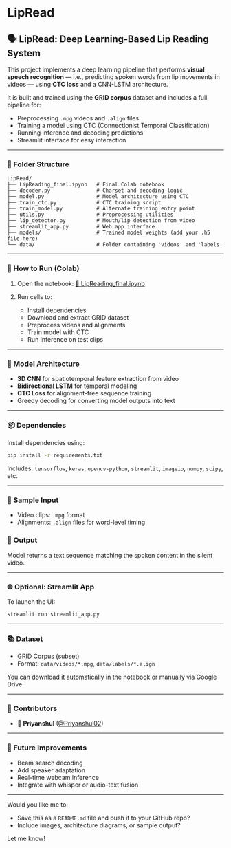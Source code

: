 # LipRead
## 🗣️ LipRead: Deep Learning-Based Lip Reading System

This project implements a deep learning pipeline that performs **visual speech recognition** — i.e., predicting spoken words from lip movements in videos — using **CTC loss** and a CNN-LSTM architecture.

It is built and trained using the **GRID corpus** dataset and includes a full pipeline for:

* Preprocessing `.mpg` videos and `.align` files
* Training a model using CTC (Connectionist Temporal Classification)
* Running inference and decoding predictions
* Streamlit interface for easy interaction

---

### 📁 Folder Structure

```
LipRead/
├── LipReading_final.ipynb   # Final Colab notebook
├── decoder.py               # Charset and decoding logic
├── model.py                 # Model architecture using CTC
├── train_ctc.py             # CTC training script
├── train_model.py           # Alternate training entry point
├── utils.py                 # Preprocessing utilities
├── lip_detector.py          # Mouth/lip detection from video
├── streamlit_app.py         # Web app interface
├── models/                  # Trained model weights (add your .h5 file here)
└── data/                    # Folder containing 'videos' and 'labels'
```

---

### 🚀 How to Run (Colab)

1. Open the notebook: [📓 LipReading\_final.ipynb](LipReading_final.ipynb)
2. Run cells to:

   * Install dependencies
   * Download and extract GRID dataset
   * Preprocess videos and alignments
   * Train model with CTC
   * Run inference on test clips

---

### 🧠 Model Architecture

* **3D CNN** for spatiotemporal feature extraction from video
* **Bidirectional LSTM** for temporal modeling
* **CTC Loss** for alignment-free sequence training
* Greedy decoding for converting model outputs into text

---

### 📦 Dependencies

Install dependencies using:

```bash
pip install -r requirements.txt
```

Includes:
`tensorflow`, `keras`, `opencv-python`, `streamlit`, `imageio`, `numpy`, `scipy`, etc.

---

### 🎥 Sample Input

* Video clips: `.mpg` format
* Alignments: `.align` files for word-level timing

### 🧪 Output

Model returns a text sequence matching the spoken content in the silent video.

---

### 🌐 Optional: Streamlit App

To launch the UI:

```bash
streamlit run streamlit_app.py
```

---

### 📚 Dataset

* GRID Corpus (subset)
* Format: `data/videos/*.mpg`, `data/labels/*.align`

You can download it automatically in the notebook or manually via Google Drive.

---

### 🤝 Contributors

* 👤 **Priyanshul** ([@Priyanshul02](https://github.com/Priyanshul02))

---

### 🏁 Future Improvements

* Beam search decoding
* Add speaker adaptation
* Real-time webcam inference
* Integrate with whisper or audio-text fusion

---

Would you like me to:

* Save this as a `README.md` file and push it to your GitHub repo?
* Include images, architecture diagrams, or sample output?

Let me know!
